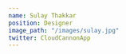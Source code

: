 ```yaml
---
name: Sulay Thakkar
position: Designer
image_path: "/images/sulay.jpg"
twitter: CloudCannonApp
---
```

